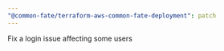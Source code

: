 ```yaml
---
"@common-fate/terraform-aws-common-fate-deployment": patch
---
```


Fix a login issue affecting some users

